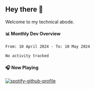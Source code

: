 ## Hey there 👋

Welcome to my technical abode.

#### 📊 Monthly Dev Overview
<!--START_SECTION:waka-->

```txt
From: 10 April 2024 - To: 10 May 2024

No activity tracked
```

<!--END_SECTION:waka-->

#### 🎧 Now Playing

[![spotify-github-profile](https://spotify-github-profile.vercel.app/api/view?uid=james2mid&cover_image=true&theme=natemoo-re)](https://open.spotify.com/user/james2mid?si=2b3baf2b09cb499e)
